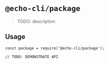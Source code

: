 # `@echo-cli/package`

> TODO: description

## Usage

```
const package = require('@echo-cli/package');

// TODO: DEMONSTRATE API
```
